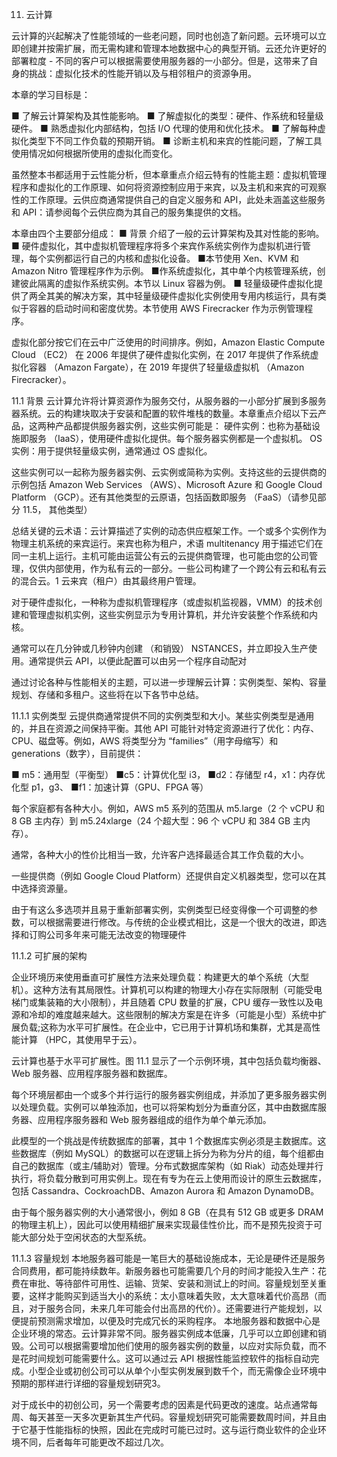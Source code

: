 11. 云计算

云计算的兴起解决了性能领域的一些老问题，同时也创造了新问题。云环境可以立即创建并按需扩展，而无需构建和管理本地数据中心的典型开销。云还允许更好的部署粒度 - 不同的客户可以根据需要使用服务器的一小部分。但是，这带来了自身的挑战：虚拟化技术的性能开销以及与相邻租户的资源争用。

本章的学习目标是：

■ 了解云计算架构及其性能影响。
■ 了解虚拟化的类型：硬件、作系统和轻量级硬件。
■ 熟悉虚拟化内部结构，包括 I/O 代理的使用和优化技术。
■ 了解每种虚拟化类型下不同工作负载的预期开销。
■ 诊断主机和来宾的性能问题，了解工具使用情况如何根据所使用的虚拟化而变化。

虽然整本书都适用于云性能分析，但本章重点介绍云特有的性能主题：虚拟机管理程序和虚拟化的工作原理、如何将资源控制应用于来宾，以及主机和来宾的可观察性的工作原理。云供应商通常提供自己的自定义服务和 API，此处未涵盖这些服务和 API：请参阅每个云供应商为其自己的服务集提供的文档。

本章由四个主要部分组成：
■ 背景 介绍了一般的云计算架构及其对性能的影响。
■ 硬件虚拟化，其中虚拟机管理程序将多个来宾作系统实例作为虚拟机进行管理，每个实例都运行自己的内核和虚拟化设备。
■本节使用 Xen、KVM 和 Amazon Nitro 管理程序作为示例。
■作系统虚拟化，其中单个内核管理系统，创建彼此隔离的虚拟作系统实例。本节以 Linux 容器为例。
■ 轻量级硬件虚拟化提供了两全其美的解决方案，其中轻量级硬件虚拟化实例使用专用内核运行，具有类似于容器的启动时间和密度优势。本节使用 AWS Firecracker 作为示例管理程序。

虚拟化部分按它们在云中广泛使用的时间排序。例如，Amazon Elastic Compute Cloud （EC2） 在 2006 年提供了硬件虚拟化实例，在 2017 年提供了作系统虚拟化容器 （Amazon Fargate），在 2019 年提供了轻量级虚拟机 （Amazon Firecracker）。

11.1 背景
云计算允许将计算资源作为服务交付，从服务器的一小部分扩展到多服务器系统。云的构建块取决于安装和配置的软件堆栈的数量。本章重点介绍以下云产品，这两种产品都提供服务器实例，这些实例可能是：
硬件实例：也称为基础设施即服务 （IaaS），使用硬件虚拟化提供。每个服务器实例都是一个虚拟机。
OS 实例：用于提供轻量级实例，通常通过 OS 虚拟化。

这些实例可以一起称为服务器实例、云实例或简称为实例。支持这些的云提供商的示例包括 Amazon Web Services （AWS）、Microsoft Azure 和 Google Cloud Platform （GCP）。还有其他类型的云原语，包括函数即服务 （FaaS）（请参见部分 11.5， 其他类型）

总结关键的云术语：云计算描述了实例的动态供应框架工作。一个或多个实例作为物理主机系统的来宾运行。来宾也称为租户，术语 multitenancy 用于描述它们在同一主机上运行。主机可能由运营公有云的云提供商管理，也可能由您的公司管理，仅供内部使用，作为私有云的一部分。一些公司构建了一个跨公有云和私有云的混合云。1 云来宾（租户）由其最终用户管理。

对于硬件虚拟化，一种称为虚拟机管理程序（或虚拟机监视器，VMM）的技术创建和管理虚拟机实例，这些实例显示为专用计算机，并允许安装整个作系统和内核。

通常可以在几分钟或几秒钟内创建 （和销毁） NSTANCES，并立即投入生产使用。通常提供云 API，以便此配置可以由另一个程序自动配对

通过讨论各种与性能相关的主题，可以进一步理解云计算：实例类型、架构、容量规划、存储和多租户。这些将在以下各节中总结。

11.1.1 实例类型
云提供商通常提供不同的实例类型和大小。某些实例类型是通用的，并且在资源之间保持平衡。其他 API 可能针对特定资源进行了优化：内存、CPU、磁盘等。例如，AWS 将类型分为 “families”（用字母缩写）和 generations（数字），目前提供：

■ m5：通用型（平衡型） 
■c5：计算优化型 i3，
■d2：存储型 r4，x1：内存优化型 p1，g3、
■f1：加速计算（GPU、FPGA 等）

每个家庭都有各种大小。例如，AWS m5 系列的范围从 m5.large（2 个 vCPU 和 8 GB 主内存）到 m5.24xlarge（24 个超大型：96 个 vCPU 和 384 GB 主内存）。

通常，各种大小的性价比相当一致，允许客户选择最适合其工作负载的大小。

一些提供商（例如 Google Cloud Platform）还提供自定义机器类型，您可以在其中选择资源量。

由于有这么多选项并且易于重新部署实例，实例类型已经变得像一个可调整的参数，可以根据需要进行修改。与传统的企业模式相比，这是一个很大的改进，即选择和订购公司多年来可能无法改变的物理硬件

11.1.2 可扩展的架构

企业环境历来使用垂直可扩展性方法来处理负载：构建更大的单个系统（大型机）。这种方法有其局限性。计算机可以构建的物理大小存在实际限制（可能受电梯门或集装箱的大小限制），并且随着 CPU 数量的扩展，CPU 缓存一致性以及电源和冷却的难度越来越大。这些限制的解决方案是在许多（可能是小型）系统中扩展负载;这称为水平可扩展性。在企业中，它已用于计算机场和集群，尤其是高性能计算 （HPC，其使用早于云）。

云计算也基于水平可扩展性。图 11.1 显示了一个示例环境，其中包括负载均衡器、Web 服务器、应用程序服务器和数据库。

每个环境层都由一个或多个并行运行的服务器实例组成，并添加了更多服务器实例以处理负载。实例可以单独添加，也可以将架构划分为垂直分区，其中由数据库服务器、应用程序服务器和 Web 服务器组成的组作为单个单元添加。

此模型的一个挑战是传统数据库的部署，其中 1 个数据库实例必须是主数据库。这些数据库（例如 MySQL）的数据可以在逻辑上拆分为称为分片的组，每个组都由自己的数据库（或主/辅助对）管理。分布式数据库架构（如 Riak）动态处理并行执行，将负载分散到可用实例上。现在有专为在云上使用而设计的原生云数据库，包括 Cassandra、CockroachDB、Amazon Aurora 和 Amazon DynamoDB。

由于每个服务器实例的大小通常很小，例如 8 GB（在具有 512 GB 或更多 DRAM 的物理主机上），因此可以使用精细扩展来实现最佳性价比，而不是预先投资于可能大部分处于空闲状态的大型系统。

11.1.3 容量规划
本地服务器可能是一笔巨大的基础设施成本，无论是硬件还是服务合同费用，都可能持续数年。新服务器也可能需要几个月的时间才能投入生产：花费在审批、等待部件可用性、运输、货架、安装和测试上的时间。容量规划至关重要，这样才能购买到适当大小的系统：太小意味着失败，太大意味着代价高昂（而且，对于服务合同，未来几年可能会付出高昂的代价）。还需要进行产能规划，以便提前预测需求增加，以便及时完成冗长的采购程序。
本地服务器和数据中心是企业环境的常态。云计算非常不同。服务器实例成本低廉，几乎可以立即创建和销毁。公司可以根据需要增加他们使用的服务器实例的数量，以应对实际负载，而不是花时间规划可能需要什么。这可以通过云 API 根据性能监控软件的指标自动完成。小型企业或初创公司可以从单个小型实例发展到数千个，而无需像企业环境中预期的那样进行详细的容量规划研究3。

对于成长中的初创公司，另一个需要考虑的因素是代码更改的速度。站点通常每周、每天甚至一天多次更新其生产代码。容量规划研究可能需要数周时间，并且由于它基于性能指标的快照，因此在完成时可能已过时。这与运行商业软件的企业环境不同，后者每年可能更改不超过几次。